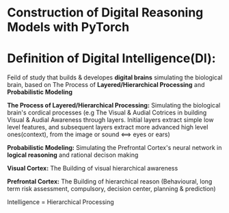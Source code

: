 # Construction of Digital Reasoning Models with PyTorch

 
# Definition of Digital Intelligence(DI):
Feild of study that builds & developes **digital brains** simulating the biological brain, based on The Process of **Layered/Hierarchical Processing** and **Probabilistic Modeling**


**The Process of Layered/Hierarchical Processing:** Simulating the biological brain's cordical processes (e.g The Visual & Audial Cotrices in building Visual & Audial Awareness through layers. Initial layers extract simple low level features, and subsequent layers extract more advanced high level ones(context), from the image or sound <==> eyes or ears) 


**Probabilistic Modeling:** Simulating the Prefrontal Cortex's neural network in **logical reasoning** and rational decison making 

**Visual Cortex:** The Building of visual hierarchical awareness 

**Prefrontal Cortex:** The Building of hierarchical reason (Behavioural, long term risk assessment, compulsory, decision center, planning & prediction)
 

Intelligence = Hierarchical Processing
